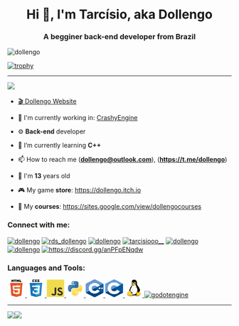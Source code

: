 <h1 align="center">Hi 👋, I'm Tarcísio, aka Dollengo</h1>
<h3 align="center">A begginer back-end developer from Brazil</h3>

<p align="left">
    <img src="https://komarev.com/ghpvc/?username=dollengo&label=Views&color=0e75b6&style=flat-square" alt="dollengo" />
</p>

[![trophy](https://github-profile-trophy.vercel.app/?username=dollengo&theme=gruvbox)](https://github.com/dollengo)

*****

<a href="https://ko-fi.com/dollengo">
    <img src="https://img.shields.io/badge/sponsor-30363D?style=for-the-badge&logo=GitHub-Sponsors&logoColor=#white" />

- 🎬 [Dollengo Website](https://dollengo.vercel.app)

- 🔨 I'm currently working in: [CrashyEngine](https://crashyengine.vercel.app)

- ⚙️ **Back-end** developer

- 🌱 I’m currently learning **C++**

- 📫 How to reach me (**dollengo@outlook.com**), (**https://t.me/dollengo**)

- 📅 I'm **13** years old

- 🎮 My game **store**: https://dollengo.itch.io

- 📖 My **courses**: https://sites.google.com/view/dollengocourses


<h3 align="left">Connect with me:</h3>
<p align="left">
<a href="https://dev.to/dollengo" target="blank"><img align="center" src="https://raw.githubusercontent.com/rahuldkjain/github-profile-readme-generator/master/src/images/icons/Social/devto.svg" alt="dollengo" height="30" width="40" /></a>
<a href="https://twitter.com/dollengo" target="blank"><img align="center" src="https://raw.githubusercontent.com/rahuldkjain/github-profile-readme-generator/master/src/images/icons/Social/twitter.svg" alt="rds_dollengo" height="30" width="40" /></a>
<a href="https://codesandbox.com/dollengo" target="blank"><img align="center" src="https://raw.githubusercontent.com/rahuldkjain/github-profile-readme-generator/master/src/images/icons/Social/codesandbox.svg" alt="dollengo" height="30" width="40" /></a>
<a href="https://instagram.com/tarcisiooo__" target="blank"><img align="center" src="https://raw.githubusercontent.com/rahuldkjain/github-profile-readme-generator/master/src/images/icons/Social/instagram.svg" alt="tarcisiooo__" height="30" width="40" /></a>
<a href="https://www.youtube.com/c/dollengo" target="blank"><img align="center" src="https://raw.githubusercontent.com/rahuldkjain/github-profile-readme-generator/master/src/images/icons/Social/youtube.svg" alt="dollengo" height="30" width="40" /></a>
<a href="https://www.hackerrank.com/dollengo" target="blank"><img align="center" src="https://raw.githubusercontent.com/rahuldkjain/github-profile-readme-generator/master/src/images/icons/Social/hackerrank.svg" alt="dollengo" height="30" width="40" /></a>
<a href="https://discord.com/invite/PTG6XcRd" target="blank"><img align="center" src="https://raw.githubusercontent.com/rahuldkjain/github-profile-readme-generator/master/src/images/icons/Social/discord.svg" alt="https://discord.gg/anPFpENqdw" height="30" width="40" /></a>
</p>

<h3 align="left">Languages and Tools:</h3>
<a href="https://www.w3.org/html/" target="_blank" rel="noreferrer"> 
    <img src="https://raw.githubusercontent.com/devicons/devicon/master/icons/html5/html5-original-wordmark.svg" alt="html5" width="40" height="40"/> 
</a> 
<a href="https://www.w3schools.com/css/" target="_blank" rel="noreferrer"> 
    <img src="https://raw.githubusercontent.com/devicons/devicon/master/icons/css3/css3-original-wordmark.svg" alt="css3" width="40" height="40"/> 
</a> 
<a href="https://developer.mozilla.org/en-US/docs/Web/JavaScript" target="_blank" rel="noreferrer"> 
    <img src="https://raw.githubusercontent.com/devicons/devicon/master/icons/javascript/javascript-original.svg" alt="javascript" width="40" height="40"/> 
</a> 
<a href="https://www.python.org" target="_blank" rel="noreferrer"> 
    <img src="https://raw.githubusercontent.com/devicons/devicon/master/icons/python/python-original.svg" alt="python" width="40" height="40"/> 
</a> 
<a href="https://cplusplus.com/" target="_blank" rel="noreferrer"> 
    <img src="https://github.com/walkxcode/dashboard-icons/blob/main/svg/cpp.svg" height="40" width="40" alt="cpp"/> 
</a> 
<a href="https://en.wikipedia.org/wiki/C_(programming_language)" target="_blank" rel="noreferrer"> 
    <img src="https://github.com/walkxcode/dashboard-icons/blob/main/svg/c.svg" height="40" width="40" alt="c"/> 
</a> 
<a href="https://www.linux.org/" target="_blank" rel="noreferrer"> 
    <img src="https://raw.githubusercontent.com/devicons/devicon/master/icons/linux/linux-original.svg" alt="linux" width="40" height="40"/> 
</a> 
<a href="https://godotengine.org/" target="_blank" rel="noreferrer"> 
    <img src="https://www.vectorlogo.zone/logos/godotengine/godotengine-icon.svg" alt="godotengine" width="40" height="40"/> 
</a>
</p>

******

<div>
  <img height="170" align="left" src="https://github-readme-stats.vercel.app/api?username=dollengo&count_private=true&include_all_commits=true" />
  <img src="https://github-readme-stats.vercel.app/api/top-langs/?username=dollengo&layout=compact" />
</div>
